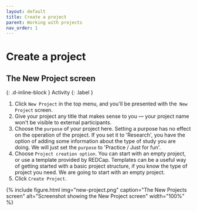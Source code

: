 ```yaml
---
layout: default
title: Create a project
parent: Working with projects
nav_order: 1
---
```


# Create a project

## The New Project screen

{: .d-inline-block } 
Activity 
{: .label } 

1. Click `New Project` in the top menu, and you'll be presented with the` New Project` screen.
2. Give your project any title that makes sense to you — your project name won't be visible to external participants.
3. Choose the `purpose` of your project here. Setting a purpose has no effect on the operation of the project. If you set it to 'Research', you have the option of adding some information about the type of study you are doing. We will just set the `purpose` to 'Practice / Just for fun'.
4. Choose `Project creation option`. You can start with an empty project, or use a template provided by REDCap. Templates can be a useful way of getting started with a basic project structure, if you know the type of project you need. We are going to start with an empty project.
5. Click `Create Project`.

{% include figure.html img="new-project.png" caption="The New Projects screen" alt="Screenshot showing the New Project screen" width="100%" %}


